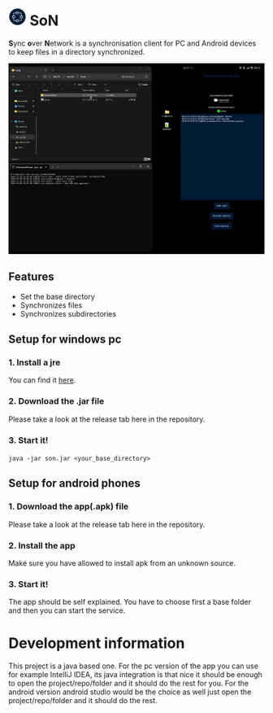 
# <img src="doc/app_icon.webp" alt="Header Image" width="35" style="display: inline"> SoN

**S**ync **o**ver **N**etwork is a synchronisation client for PC and Android devices to keep files in a directory synchronized.

[![Showcase](doc/showcase-thumbnail.png)](doc/showcase.mov "Showcase")

## Features
- Set the base directory 
- Synchronizes files
- Synchronizes subdirectories


## Setup for windows pc
### 1. Install a jre
You can find it [here](https://www.java.com/de/download/manual.jsp).
### 2. Download the .jar file
Please take a look at the release tab here in the repository.
### 3. Start it!
`java -jar son.jar <your_base_directory>`


## Setup for android phones
### 1. Download the app(.apk) file
Please take a look at the release tab here in the repository.
### 2. Install the app
Make sure you have allowed to install apk from an unknown source.
### 3. Start it!
The app should be self explained. You have to choose first a base folder and then you can start the service.


# Development information
This project is a java based one.
For the pc version of the app you can use for example IntelliJ IDEA, its java integration is that nice it should be enough to open the project/repo/folder and it should do the rest for you.
For the android version android studio would be the choice as well just open the project/repo/folder and it should do the rest.

